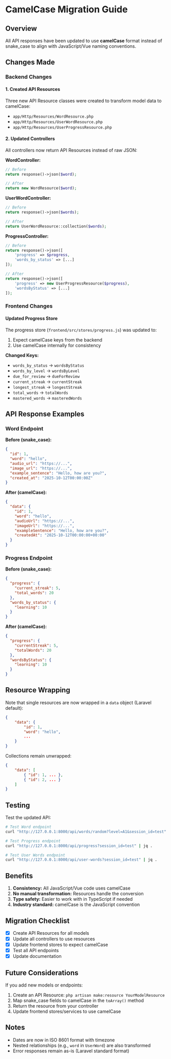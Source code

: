 # CamelCase Migration Guide

## Overview

All API responses have been updated to use **camelCase** format instead of snake_case to align with JavaScript/Vue naming conventions.

## Changes Made

### Backend Changes

#### 1. Created API Resources

Three new API Resource classes were created to transform model data to camelCase:

- `app/Http/Resources/WordResource.php`
- `app/Http/Resources/UserWordResource.php`
- `app/Http/Resources/UserProgressResource.php`

#### 2. Updated Controllers

All controllers now return API Resources instead of raw JSON:

**WordController:**

```php
// Before
return response()->json($word);

// After
return new WordResource($word);
```

**UserWordController:**

```php
// Before
return response()->json($words);

// After
return UserWordResource::collection($words);
```

**ProgressController:**

```php
// Before
return response()->json([
    'progress' => $progress,
    'words_by_status' => [...]
]);

// After
return response()->json([
    'progress' => new UserProgressResource($progress),
    'wordsByStatus' => [...]
]);
```

### Frontend Changes

#### Updated Progress Store

The progress store (`frontend/src/stores/progress.js`) was updated to:

1. Expect camelCase keys from the backend
2. Use camelCase internally for consistency

**Changed Keys:**

- `words_by_status` → `wordsByStatus`
- `words_by_level` → `wordsByLevel`
- `due_for_review` → `dueForReview`
- `current_streak` → `currentStreak`
- `longest_streak` → `longestStreak`
- `total_words` → `totalWords`
- `mastered_words` → `masteredWords`

## API Response Examples

### Word Endpoint

**Before (snake_case):**

```json
{
  "id": 1,
  "word": "hello",
  "audio_url": "https://...",
  "image_url": "https://...",
  "example_sentence": "Hello, how are you?",
  "created_at": "2025-10-12T00:00:00Z"
}
```

**After (camelCase):**

```json
{
  "data": {
    "id": 1,
    "word": "hello",
    "audioUrl": "https://...",
    "imageUrl": "https://...",
    "exampleSentence": "Hello, how are you?",
    "createdAt": "2025-10-12T00:00:00+00:00"
  }
}
```

### Progress Endpoint

**Before (snake_case):**

```json
{
  "progress": {
    "current_streak": 5,
    "total_words": 20
  },
  "words_by_status": {
    "learning": 10
  }
}
```

**After (camelCase):**

```json
{
  "progress": {
    "currentStreak": 5,
    "totalWords": 20
  },
  "wordsByStatus": {
    "learning": 10
  }
}
```

## Resource Wrapping

Note that single resources are now wrapped in a `data` object (Laravel default):

```json
{
    "data": {
        "id": 1,
        "word": "hello",
        ...
    }
}
```

Collections remain unwrapped:

```json
{
    "data": [
        { "id": 1, ... },
        { "id": 2, ... }
    ]
}
```

## Testing

Test the updated API:

```bash
# Test Word endpoint
curl "http://127.0.0.1:8000/api/words/random?level=A1&session_id=test" | jq .

# Test Progress endpoint
curl "http://127.0.0.1:8000/api/progress?session_id=test" | jq .

# Test User Words endpoint
curl "http://127.0.0.1:8000/api/user-words?session_id=test" | jq .
```

## Benefits

1. **Consistency:** All JavaScript/Vue code uses camelCase
2. **No manual transformation:** Resources handle the conversion
3. **Type safety:** Easier to work with in TypeScript if needed
4. **Industry standard:** camelCase is the JavaScript convention

## Migration Checklist

- [x] Create API Resources for all models
- [x] Update all controllers to use resources
- [x] Update frontend stores to expect camelCase
- [x] Test all API endpoints
- [x] Update documentation

## Future Considerations

If you add new models or endpoints:

1. Create an API Resource: `php artisan make:resource YourModelResource`
2. Map snake_case fields to camelCase in the `toArray()` method
3. Return the resource from your controller
4. Update frontend stores/services to use camelCase

## Notes

- Dates are now in ISO 8601 format with timezone
- Nested relationships (e.g., `word` in `UserWord`) are also transformed
- Error responses remain as-is (Laravel standard format)
